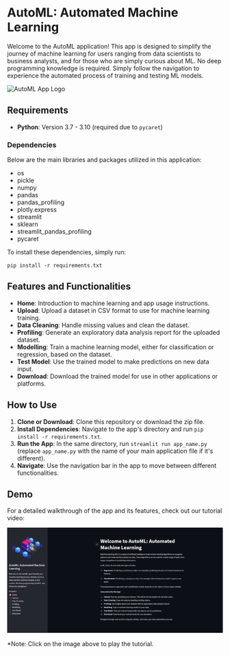 # AutoML: Automated Machine Learning

Welcome to the AutoML application! This app is designed to simplify the journey of machine learning for users ranging from data scientists to business analysts, and for those who are simply curious about ML. No deep programming knowledge is required. Simply follow the navigation to experience the automated process of training and testing ML models.

![AutoML App Logo](https://www.onepointltd.com/wp-content/uploads/2020/03/inno2.png)

## Requirements

- **Python**: Version 3.7 - 3.10 (required due to `pycaret`)

### Dependencies
Below are the main libraries and packages utilized in this application:
- os
- pickle
- numpy
- pandas
- pandas_profiling
- plotly.express
- streamlit
- sklearn
- streamlit_pandas_profiling
- pycaret

To install these dependencies, simply run:

```
pip install -r requirements.txt
```

## Features and Functionalities

- **Home**: Introduction to machine learning and app usage instructions.
- **Upload**: Upload a dataset in CSV format to use for machine learning training.
- **Data Cleaning**: Handle missing values and clean the dataset.
- **Profiling**: Generate an exploratory data analysis report for the uploaded dataset.
- **Modelling**: Train a machine learning model, either for classification or regression, based on the dataset.
- **Test Model**: Use the trained model to make predictions on new data input.
- **Download**: Download the trained model for use in other applications or platforms.

## How to Use

1. **Clone or Download**: Clone this repository or download the zip file.
2. **Install Dependencies**: Navigate to the app's directory and run `pip install -r requirements.txt`.
3. **Run the App**: In the same directory, run `streamlit run app_name.py` (replace `app_name.py` with the name of your main application file if it's different).
4. **Navigate**: Use the navigation bar in the app to move between different functionalities.

## Demo

For a detailed walkthrough of the app and its features, check out our tutorial video:

[![AutoML App Tutorial](tutorial.png)](./tutorial.mp4)

*Note: Click on the image above to play the tutorial.